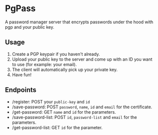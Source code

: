 # PgPass
A password manager server that encrypts passwords under the hood with pgp and your public key.

## Usage
1. Create a PGP keypair if you haven't already.
2. Upload your public key to the server and come up with an ID you want to use (for example: your email).
3. The client will automatically pick up your private key.
4. Have fun!

## Endpoints
- /register: POST your `public-key` and `id`
- /save-password: POST `password`, `name`, `id` and `email` for the certificate.
- /get-password: GET `name` and `id` for the parameters.
- /save-password-list: POST `id`, `password-list` and `email` for the parameters.
- /get-password-list: GET `id` for the parameter.